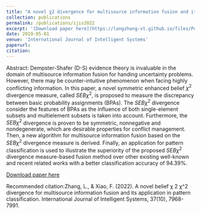 ```yaml
---
title: "A novel χ2 divergence for multisource information fusion and its application in pattern classification"
collection: publications
permalink: /publications/ijis2022
excerpt: '[Download paper here](https://langzhang-vt.github.io/files/Published_paper-Int_J_of_Intelligent_Sys_2022_Zhang.pdf)'
date: 2019-05-01
venue: 'International Journal of Intelligent Systems'
paperurl: 
citation:
---
```

Abstract: Dempster-Shafer (D-S) evidence theory is invaluable in the domain of multisource information fusion for handing uncertainty problems. However, there may be counter-intuitive phenomenon when facing highly conflicting information. In this paper, a novel symmetric enhanced belief $\chi^2$ divergence measure, called $SEB\chi^2$, is proposed to measure the discrepancy between basic probability assignments (BPAs). The $SEB\chi^2$ divergence consider the features of BPAs as the influence of both single-element subsets and multielement subsets is taken into account. Furthermore, the $SEB\chi^2$ divergence is proven to be symmetric, nonnegative and nondegenerate, which are desirable properties for conflict management. Then, a new algorithm for multisource information fusion based on the $SEB\chi^2$ divergence measure is derived. Finally, an application for pattern classification is used to illustrate the superiority of the proposed $SEB\chi^2$ divergence measure-based fusion method over other existing well-known and recent related works with a better classification accuracy of 94.39\%.

[Download paper here](https://langzhang-vt.github.io/files/Published_paper-Int_J_of_Intelligent_Sys_2022_Zhang.pdf)

Recommended citation:Zhang, L., & Xiao, F. (2022). A novel belief χ 2 χ^2 divergence for multisource information fusion and its application in pattern classification. International Journal of Intelligent Systems, 37(10), 7968-7991.

